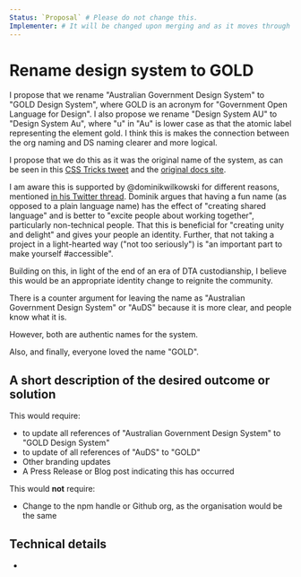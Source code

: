 ```yaml
---
Status: `Proposal` # Please do not change this.
Implementer: # It will be changed upon merging and as it moves through the RFC stages
---
```


# Rename design system to GOLD

I propose that we rename "Australian Government Design System" to "GOLD Design System", where GOLD is an acronym for "Government Open Language for Design". I also propose we rename "Design System AU" to "Design System Au", where "u" in "Au" is lower case as that the atomic label representing the element gold. I think this is makes the connection between the org naming and DS naming clearer and more logical. 

I propose that we do this as it was the original name of the system, as can be seen in this [CSS Tricks tweet](https://mobile.twitter.com/css/status/970805659842134016) and the [original docs site](https://trevorbrennan.com/cv/gold). 

I am aware this is supported by @dominikwilkowski for different reasons, mentioned [in his Twitter thread](https://twitter.com/wilkowskidom/status/1426350990446399490?s=20). Dominik argues that having a fun name (as opposed to a plain language name) has the effect of "creating shared language" and is better to "excite people about working together", particularly non-technical people. That this is beneficial for "creating unity and delight" and gives your people an identity. Further, that not taking a project in a light-hearted way ("not too seriously") is "an important part to make yourself #accessible".

Building on this, in light of the end of an era of DTA custodianship, I believe this would be an appropriate identity change to reignite the community.    

There is a counter argument for leaving the name as "Australian Government Design System" or "AuDS" because it is more clear, and people know what it is.  

However, both are authentic names for the system.

Also, and finally, everyone loved the name "GOLD".

## A short description of the desired outcome or solution

This would require:  
* to update all references of "Australian Government Design System" to "GOLD Design System"
* to update of all references of "AuDS" to "GOLD"
* Other branding updates
* A Press Release or Blog post indicating this has occurred

This would **not** require: 
* Change to the npm handle or Github org, as the organisation would be the same 

## Technical details

-
